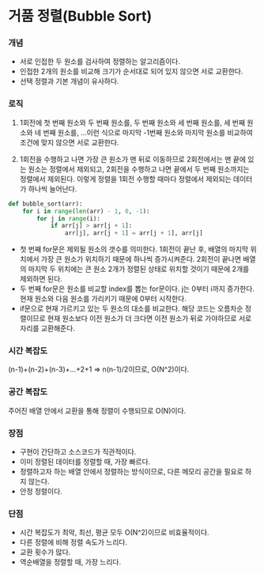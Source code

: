 # 거품 정렬(Bubble Sort)

### 개념

- 서로 인접한 두 원소를 검사하여 정렬하는 알고리즘이다.
- 인접한 2개의 원소를 비교해 크기가 순서대로 되어 있지 않으면 서로 교환한다.
- 선택 정렬과 기본 개념이 유사하다.

### 로직

1. 1회전에 첫 번째 원소와 두 번째 원소를, 두 번째 원소와 세 번째 원소를, 세 번째 원소와 네 번째 원소를, ...이런 식으로 마지막 -1번째 원소와 마지막 원소를 비교하여 조건에 맞지 않으면 서로 교환한다.

2. 1회전을 수행하고 나면 가장 큰 원소가 맨 뒤로 이동하므로 2회전에서는 맨 끝에 있는 원소는 정렬에서 제외되고, 2회전을 수행하고 나면 끝에서 두 번째 원소까지는 정렬에서 제외된다. 이렇게 정렬을 1회전 수행할 때마다 정렬에서 제외되는 데이터가 하나씩 늘어난다.

```python
def bubble_sort(arr):
    for i in range(len(arr) - 1, 0, -1):
        for j in range(i):
            if arr[j] > arr[j + 1]:
                arr[j], arr[j + 1] = arr[j + 1], arr[j]
```

- 첫 번째 for문은 제외될 원소의 갯수를 의미한다. 1회전이 끝난 후, 배열의 마지막 위치에서 가장 큰 원소가 위치하기 때문에 하나씩 증가시켜준다. 2회전이 끝나면 배열의 마지막 두 위치에는 큰 원소 2개가 정렬된 상태로 위치할 것이기 때문에 2개를 제외하면 된다.
- 두 번째 for문은 원소를 비교할 index를 뽑는 for문이다. j는 0부터 i까지 증가한다. 현재 원소와 다음 원소를 가리키기 때문에 0부터 시작한다.
- if문으로 현재 가르키고 있는 두 원소의 대소를 비교한다. 해당 코드는 오름차순 정렬이므로 현재 원소보다 이전 원소가 더 크다면 이전 원소가 뒤로 가야하므로 서로 자리를 교환해준다.

### 시간 복잡도

(n-1)+(n-2)+(n-3)+...+2+1 => n(n-1)/2이므로, O(N^2)이다.

### 공간 복잡도

주어진 배열 안에서 교환을 통해 정렬이 수행되므로 O(N)이다.

### 장점

- 구현이 간단하고 소스코드가 직관적이다.
- 이미 정렬된 데이터를 정렬할 때, 가장 빠르다.
- 정렬하고자 하는 배열 안에서 정렬하는 방식이므로, 다른 메모리 공간을 필요로 하지 않는다.
- 안정 정렬이다.

### 단점

- 시간 복잡도가 최악, 최선, 평균 모두 O(N^2)이므로 비효율적이다.
- 다른 정렬에 비해 정렬 속도가 느리다.
- 교환 횟수가 많다.
- 역순배열을 정렬할 때, 가장 느리다.
